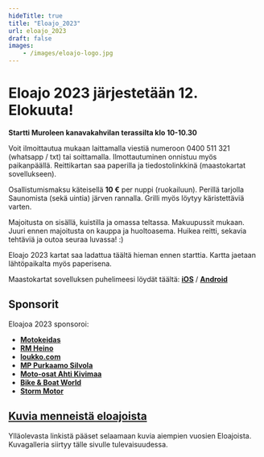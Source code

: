 ```yaml
---
hideTitle: true
title: "Eloajo_2023"
url: eloajo_2023
draft: false
images:
    - /images/eloajo-logo.jpg
---
```


# Eloajo 2023 järjestetään 12. Elokuuta!

**Startti Muroleen kanavakahvilan terassilta klo 10-10.30**

Voit ilmoittautua mukaan laittamalla viestiä numeroon 0400 511 321 (whatsapp / txt) tai soittamalla. Ilmottautuminen onnistuu myös paikanpäällä. Reittikartan saa paperilla ja tiedostolinkkinä (maastokartat sovellukseen).

Osallistumismaksu käteisellä **10 €** per nuppi (ruokailuun). Perillä tarjolla Saunomista (sekä uintia) järven rannalla. Grilli myös löytyy käristettäviä varten.

Majoitusta on sisällä, kuistilla ja omassa teltassa. Makuupussit mukaan. Juuri ennen majoitusta on kauppa ja huoltoasema. Huikea reitti, sekavia tehtäviä ja outoa seuraa luvassa! :)

Eloajo 2023 kartat saa ladattua täältä hieman ennen starttia. Kartta jaetaan lähtöpaikalta myös paperisena.

Maastokartat sovelluksen puhelimeesi löydät täältä: **[iOS](https://apps.apple.com/fi/app/karttaselain-maastokartta/id366054373gi)** / **[Android](https://play.google.com/store/apps/details?id=com.swampsend.maastokartat)**

## Sponsorit

Eloajoa 2023 sponsoroi:

-   [**Motokeidas**](https://www.motokeidas.com/)
-   [**RM Heino**](https://www.rmheino.fi/)
-   [**loukko.com**](https://www.loukko.com/)
-   [**MP Purkaamo Silvola**](https://www.mp-purkaamo.fi/)
-   [**Moto-osat Ahti Kivimaa**](https://www.moto-osat.fi/)
-   [**Bike & Boat World**](https://www.bikeworld.fi/)
-   [**Storm Motor**](https://www.storm-motor.fi/)

## **[Kuvia menneistä eloajoista](https://photos.google.com/share/AF1QipP6qgHgricd6BB3yYS_NbBRUUL8NtWyUTs2cxvBZ4-V69JutbDUHpwxLtUVTon3cg?key=SndiYjZSeWpBYlROOFNkRHMtdEpCVGpNam8yUW9B)**

Ylläolevasta linkistä pääset selaamaan kuvia aiempien vuosien Eloajoista. Kuvagalleria siirtyy tälle sivulle tulevaisuudessa.
